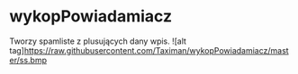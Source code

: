 # wykopPowiadamiacz
Tworzy spamliste z plusujących dany wpis.
![alt tag]https://raw.githubusercontent.com/Taximan/wykopPowiadamiacz/master/ss.bmp
